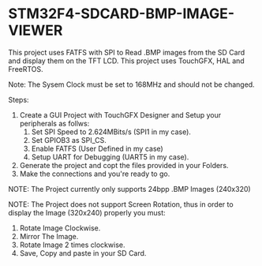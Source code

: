 # STM32F4-SDCARD-BMP-IMAGE-VIEWER

This project uses FATFS with SPI to Read .BMP images from the SD Card and display them on the TFT LCD. This project uses TouchGFX, HAL and FreeRTOS.

Note: The Sysem Clock must be set to 168MHz and should not be changed.

Steps:
1. Create a GUI Project with TouchGFX Designer and Setup your peripherals as follws:
   1. Set SPI Speed to 2.624MBits/s (SPI1 in my case).
   2. Set GPIOB3 as SPI_CS.
   3. Enable FATFS (User Defined in my case)
   4. Setup UART for Debugging (UART5 in my case).
2. Generate the project and copt the files provided in your Folders.
3. Make the connections and you're ready to go.

NOTE: The Project currently only supports 24bpp .BMP Images (240x320)

NOTE: The Project does not support Screen Rotation, thus in order to display the Image (320x240) properly you must:
  1. Rotate Image Clockwise.
  2. Mirror The Image.
  3. Rotate Image 2 times clockwise.
  4. Save, Copy and paste in your SD Card.
